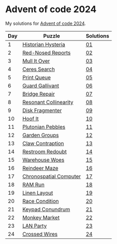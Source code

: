 # Advent of code 2024
My solutions for [Advent of code 2024](https://adventofcode.com/2024).

| Day | Puzzle                                                         | Solutions  |
|-----|----------------------------------------------------------------|------------|
| 1   | [Historian Hysteria](https://adventofcode.com/2024/day/1)      | [01](./01) |
| 2   | [Red-Nosed Reports](https://adventofcode.com/2024/day/2)       | [02](./02) |
| 3   | [Mull It Over](https://adventofcode.com/2024/day/3)            | [03](./03) |
| 4   | [Ceres Search](https://adventofcode.com/2024/day/4)            | [04](./04) |
| 5   | [Print Queue](https://adventofcode.com/2024/day/5)             | [05](./05) |
| 6   | [Guard Gallivant](https://adventofcode.com/2024/day/6)         | [06](./06) |
| 7   | [Bridge Repair](https://adventofcode.com/2024/day/7)           | [07](./07) |
| 8   | [Resonant Collinearity](https://adventofcode.com/2024/day/8)   | [08](./08) |
| 9   | [Disk Fragmenter](https://adventofcode.com/2024/day/9)         | [09](./09) |
| 10  | [Hoof It](https://adventofcode.com/2024/day/10)                | [10](./10) |
| 11  | [Plutonian Pebbles](https://adventofcode.com/2024/day/11)      | [11](./11) |
| 12  | [Garden Groups](https://adventofcode.com/2024/day/12)          | [12](./12) |
| 13  | [Claw Contraption](https://adventofcode.com/2024/day/13)       | [13](./13) |
| 14  | [Restroom Redoubt](https://adventofcode.com/2024/day/14)       | [14](./14) |
| 15  | [Warehouse Woes](https://adventofcode.com/2024/day/15)         | [15](./15) |
| 16  | [Reindeer Maze](https://adventofcode.com/2024/day/16)          | [16](./16) |
| 17  | [Chronospatial Computer](https://adventofcode.com/2024/day/17) | [17](./17) |
| 18  | [RAM Run](https://adventofcode.com/2024/day/18)                | [18](./18) |
| 19  | [Linen Layout](https://adventofcode.com/2024/day/19)           | [19](./19) |
| 20  | [Race Condition](https://adventofcode.com/2024/day/20)         | [20](./20) |
| 21  | [Keypad Conundrum](https://adventofcode.com/2024/day/21)       | [21](./21) |
| 22  | [Monkey Market](https://adventofcode.com/2024/day/22)          | [22](./22) |
| 23  | [LAN Party](https://adventofcode.com/2024/day/23)              | [23](./23) |
| 24  | [Crossed Wires](https://adventofcode.com/2024/day/24)          | [24](./24) |
